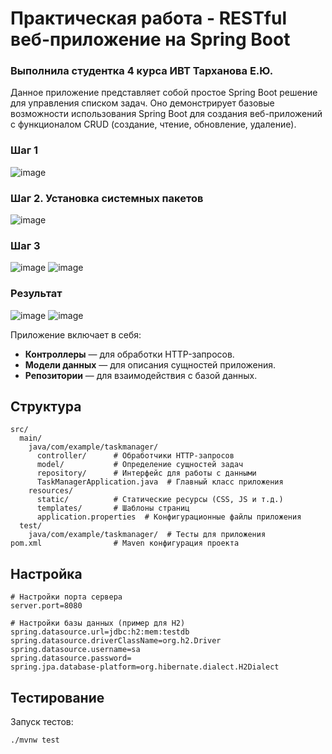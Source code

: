 # Практическая работа - RESTful веб-приложение на Spring Boot
### Выполнила студентка 4 курса ИВТ Тарханова Е.Ю.



Данное приложение представляет собой простое Spring Boot решение для управления списком задач. Оно демонстрирует базовые возможности использования Spring Boot для создания веб-приложений с функционалом CRUD (создание, чтение, обновление, удаление).

### Шаг 1
![image](https://github.com/user-attachments/assets/6bacf73e-815b-4682-bf41-181454226b95)

### Шаг 2. Установка системных пакетов
![image](https://github.com/user-attachments/assets/ac2c61c7-c42d-4fb8-9cb8-76211477b802)

### Шаг 3
![image](https://github.com/user-attachments/assets/7fb9fbe8-beed-4b2d-afda-1828b7f7d088)
![image](https://github.com/user-attachments/assets/471ae7bf-b3be-42d7-a59c-6b46ab9ad4f6)

### Результат
![image](https://github.com/user-attachments/assets/6eeeef2e-3b8c-4a70-973c-b71d2914089e)
![image](https://github.com/user-attachments/assets/c1f313ad-8ffc-4af0-9fec-1ce650ee53a3)



Приложение включает в себя:

- **Контроллеры** — для обработки HTTP-запросов.
- **Модели данных** — для описания сущностей приложения.
- **Репозитории** — для взаимодействия с базой данных.



## Структура

```
src/
  main/
    java/com/example/taskmanager/
      controller/      # Обработчики HTTP-запросов
      model/           # Определение сущностей задач
      repository/      # Интерфейс для работы с данными
      TaskManagerApplication.java  # Главный класс приложения
    resources/
      static/          # Статические ресурсы (CSS, JS и т.д.)
      templates/       # Шаблоны страниц
      application.properties  # Конфигурационные файлы приложения
  test/
    java/com/example/taskmanager/  # Тесты для приложения
pom.xml                # Maven конфигурация проекта
```



## Настройка

```
# Настройки порта сервера
server.port=8080

# Настройки базы данных (пример для H2)
spring.datasource.url=jdbc:h2:mem:testdb
spring.datasource.driverClassName=org.h2.Driver
spring.datasource.username=sa
spring.datasource.password=
spring.jpa.database-platform=org.hibernate.dialect.H2Dialect
```



## Тестирование

Запуск тестов:

```bash
./mvnw test
```

